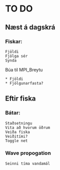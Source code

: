 # TO DO


## Næst á dagskrá

### Fiskar:
	Fjöldi
	Fjölga sér
	Synda
		
Búa til MPI\_Breytu

	* Fjöldi
	* Fjölgunarfasta?


## Eftir fiska 
### Bátar:
	Staðsetningu
	Vita að hvorum öðrum
	Veiða fiska
	Veiðitími?
	Toggle net




### Wave propogation

	Seinni tíma vandamál
	
